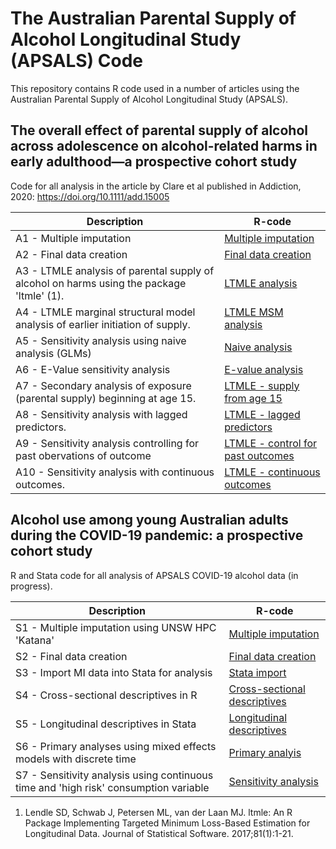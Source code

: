 # The Australian Parental Supply of Alcohol Longitudinal Study (APSALS) Code

This repository contains R code used in a number of articles using the Australian Parental Supply of Alcohol Longitudinal Study (APSALS).


## The overall effect of parental supply of alcohol across adolescence on alcohol-related harms in early adulthood—a prospective cohort study
Code for all analysis in the article by Clare et al published in Addiction, 2020: https://doi.org/10.1111/add.15005

| Description | R-code |
| --- | --- |
| A1 - Multiple imputation | [Multiple imputation](Code/2020a/A1_multiple_imputation.R) |
| A2 - Final data creation | [Final data creation](Code/2020a/A2_final_data_creation.R) |
| A3 - LTMLE analysis of parental supply of alcohol on harms using the package 'ltmle' (1). | [LTMLE analysis](Code/2020a/A3_ltmle_analysis.R) |
| A4 - LTMLE marginal structural model analysis of earlier initiation of supply. | [LTMLE MSM analysis](Code/2020a/A4_ltmle_msm_analysis.R) |
| A5 - Sensitivity analysis using naive analysis (GLMs) | [Naive analysis](Code/2020a/A5_naive_analysis.R) |
| A6 - E-Value sensitivity analysis | [E-value analysis](Code/2020a/A6_evalue_analysis.R) |
| A7 - Secondary analysis of exposure (parental supply) beginning at age 15. | [LTMLE - supply from age 15](Code/2020a/A7_secondary_supply_at_age_15.R) |
| A8 - Sensitivity analysis with lagged predictors. | [LTMLE - lagged predictors](Code/2020a/A8_sensitivity_lagged_predictors.R) |
| A9 - Sensitivity analysis controlling for past obervations of outcome | [LTMLE - control for past outcomes](Code/2020a/A9_sensitivity_control_for_past_outcomes.R) |
| A10 - Sensitivity analysis with continuous outcomes. | [LTMLE - continuous outcomes](Code/2020a/A10_sensitivity_continuous_outcomes.R) |


## Alcohol use among young Australian adults during the COVID-19 pandemic: a prospective cohort study 
R and Stata code for all analysis of APSALS COVID-19 alcohol data (in progress).

| Description | R-code |
| --- | --- |
| S1 - Multiple imputation using UNSW HPC 'Katana' | [Multiple imputation](Code/2020b/S1_multiple_imputation.R) |
| S2 - Final data creation | [Final data creation](Code/2020b/S2_data_finalise_after_imputation.R) |
| S3 - Import MI data into Stata for analysis | [Stata import](Code/2020b/S3_import_data_into_stata.do) |
| S4 - Cross-sectional descriptives in R | [Cross-sectional descriptives](Code/2020b/S3_import_data_into_stata.do) |
| S5 - Longitudinal descriptives in Stata | [Longitudinal descriptives](Code/2020b/S5_longitudinal_descriptives.do) |
| S6 - Primary analyses using mixed effects models with discrete time | [Primary analyis](Code/2020b/S6_primary_analysis) |
| S7 - Sensitivity analysis using continuous time and 'high risk' consumption variable | [Sensitivity analysis](Code/2020b/S7_sensitivity_analysis) |


1. Lendle SD, Schwab J, Petersen ML, van der Laan MJ. ltmle: An R Package Implementing Targeted Minimum Loss-Based Estimation for Longitudinal Data. Journal of Statistical Software. 2017;81(1):1-21.
